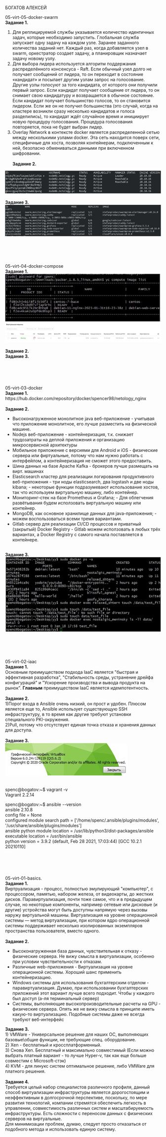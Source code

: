 БОГАТОВ АЛЕКСЕЙ

05-virt-05-docker-swarm<br>
<b>Задание 1. </b><br>
1) Для реплицируемой службы указывается количество идентичных задач, которые необходимо запустить.
Глобальная служба запускает одну задачу на каждом узле. Заранее заданного количества заданий нет. Каждый раз, когда добавляется узел в swarm, оркестратор создает задачу, а планировщик назначает задачу новому узлу.
2) Для выбора лидера используется алгоритм поддержания распределённого консенсуса - Raft.
Если обычный узел долго не получает сообщений от лидера, то он переходит в состояние «кандидат» и посылает другим узлам запрос на голосование. Другие узлы голосуют за того кандидата, от которого они получили первый запрос. Если кандидат получает сообщение от лидера, то он снимает свою кандидатуру и возвращается в обычное состояние. Если кандидат получает большинство голосов, то он становится лидером. Если же он не получил большинства (это случай, когда на кластере возникли сразу несколько кандидатов и голоса разделились), то кандидат ждёт случайное время и инициирует новую процедуру голосования.
Процедура голосования повторяется, пока не будет выбран лидер.
3) Overlay Network в контексте docker является распределенной сетью между несколькими узлами docker. Эта сеть находится поверх сети, специфичные для хоста, позволяя контейнерам, подключенным к ней, безопасно обмениваться данными при включенном шифровании. <br>
<br><b>Задание 2. </b>
<div> <img src="https://github.com/RoadMania/netology_git/blob/main/screens/docker_swarm.JPG"> </div> 
<br><b>Задание 3. </b> <br>
<div> <img src="https://github.com/RoadMania/netology_git/blob/main/screens/docker_cluster.JPG"> </div>
<br>
<br>
<br>
<br>
<br>
05-virt-04-docker-compose <br>
<b>Задание 1. </b><br>
<div> <img src="https://github.com/RoadMania/netology_git/blob/main/screens/packer_terminal.JPG"> </div>
<div> <img src="https://github.com/RoadMania/netology_git/blob/main/screens/packer.JPG"> </div>
<br><b>Задание 2. </b>
<br><b>Задание 3. </b> <br>
<br>
<br>
<br>
<br>
<br>
05-virt-03-docker <br>
<b>Задание 1. </b><br>
https://hub.docker.com/repository/docker/spencer98/netology_nginx <br>
<br><b>Задание 2. </b> <br>
<ul>
<li> Высоконагруженное монолитное java веб-приложение -  учитывая что приложение монолитное, его лучше разместить на физической машине. </li>
<li> Nodejs веб-приложение - контейнеризация, т.к. снижает трудозатраты на деплой приложения и организацию микросервисной архитектуры </li>
<li> Мобильное приложение c версиями для Android и iOS - физические сервера или фиртуальные, потому что нам нужно работать с интерфейлом, а контейнеризация не сможет этого предоставить. </li> 
<li> Шина данных на базе Apache Kafka -  брокеров лучше размещать на вирт. машинах </li>
 <li> Elasticsearch кластер для реализации логирования продуктивного веб-приложения - три ноды elasticsearch, два logstash и две ноды kibana;  -  некоторые функции подразумевают использование хостов, так что используем виртуальную машину, либо контейнер. </li>
 <li> Мониторинг-стек на базе Prometheus и Grafana; -  Для облегчения развётывания будем исползовать виртуальную машину или контейнер. </li>
 <li> MongoDB, как основное хранилище данных для java-приложения; -  можем воспользоваться всеми тремя вариантами. </li>
 <li> Gitlab сервер для реализации CI/CD процессов и приватный (закрытый) Docker Registry -  Gitlab можем исползовать в любых трёх вариантах, а Docker Registry с самого начала поставляется в контейнере. </li>
</ul>
<br><b>Задание 3. </b> <br>
<div> <img src="https://github.com/RoadMania/netology_git/blob/main/screens/docker.JPG"> </div> 
<br>
<br>
<br>
<br>
<br>
05-virt-02-iaac <br>
<b>Задание 1. </b><br>
Основным преимуществом подхода IaaC является "быстрая и эффективная разработка", "Стабильность среды, устранение дрейфа конфигураций" и "Ускорение производства и вывода продукта на рынок". <b>Главным</b> преимуществом IaaC является идемпотентность. <br>
<br><b>Задание 2. </b> <br>
1)Порог входа в Ansible очень низкий, он прост и удобен. Плюсом является еще то, Ansible использует существующую SSH инфраструктуру, в то время как другие требуют установки специального PKI-окружения. <br> 2)Pull, потому что отсутствует единая точка отказа и хранения данных для доступа. <br>
<br><b>Задание 3. </b> <br>
<div> <img src="https://github.com/RoadMania/netology_git/blob/main/screens/VBox.JPG"> </div> 
<br> <br>
spenc@bogatov:~$ vagrant -v <br>
Vagrant 2.2.14<br>

 spenc@bogatov:~$ ansible --version <br>
ansible 2.10.8<br>
  config file = None<br>
  configured module search path = ['/home/spenc/.ansible/plugins/modules', '/usr/share/ansible/plugins/modules']<br>
  ansible python module location = /usr/lib/python3/dist-packages/ansible<br>
  executable location = /usr/bin/ansible<br>
  python version = 3.9.2 (default, Feb 28 2021, 17:03:44) [GCC 10.2.1 20210110]<br>
<br>
<br>
<br>
<br>
<br>
05-virt-01-basics. <br>
<b>Задание 1. </b><br>
Виртруализация - процесс, полностью эмулирующий "компьютер", с процессором, памятью, набором железа, от видеокарты, до жестких дисков.
Паравиртуализация, почти тоже самое, что и в предыдущем случае, но некоторые компоненты, например сетевые или дисковые (и другие) устройства могут быть доступны напрямую через вызовы наружу виртуальной машины. 
Виртуализация на уровне операционной системы — метод виртуализации, при котором ядро операционной системы поддерживает несколько изолированных экземпляров пространства пользователя, вместо одного. <br><br>
<b>Задание 2. </b>
<ul>
<li> Высоконагруженная база данных, чувствительная к отказу - физические сервера. Не вижу смысла в виртуализации, особенно при условии чувствительности к отказам. </li>
<li> Различные web-приложения - Виртуализация на уровне операционной системы. Хороший шанс применить контейнеризацию. </li>
<li> Windows системы для использования бухгалтерским отделом - паравиртуализация. Думаю, при использовании бухгалтерских приложений этот вариант лучше всего подходит. Чтобы у каждого был доступ (а-ля терминальный сервер) </li>
<li> Системы, выполняющие высокопроизводительные расчеты на GPU - физические сервера. Опять же не вижу смысла в принципе иметь какую-то виртуализацию. Подобные системы даже не всегда требуют веб-интерфейс </li> </ul>
<b>Задание 3. </b> <br>
1) VMWare - Универсальное решение для наших ОС, выполняющих базовые\общие функции, не требующие спец. оборудование. <br>
2) Xen - бесплатный и кроссплатформенный. <br>
3) Снова Xen. Бесплатный и максимально совместимый (Если можно выбрать платный вариант - то лучше Hyper-v, так как еще больше совместим с Microsoft-стэк) <br>
4) KVM - для линукс систем оптимальное решение, либо VMWare для платного решения. <br> <br>
<b>Задание 4. </b> <br>
Требуется целый набор специалистов различного профиля, данный способ виртуализации инфраструктуры является дорогостоящим и неэффективным в долгосрочной перспективе, поскольку, по мере развития технологий, компании стремятся обеспечить легкость в управлении, совместимость различных систем и масштабируемость инфраструктуры. Есть сложности с переносом данных с физических серверов на виртуальные. <br> Для минимизации проблем, думаю, следует просто отказаться от подобного метода и использовать единую систему.
